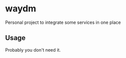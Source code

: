 # waydm

Personal project to integrate some services in one place

## Usage

Probably you don't need it.
